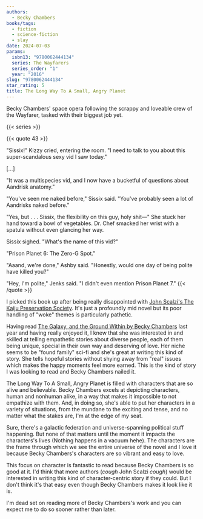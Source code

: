 ```yaml
---
authors:
  - Becky Chambers
books/tags:
  - fiction
  - science-fiction
  - slay
date: 2024-07-03
params:
  isbn13: "9780062444134"
  series: The Wayfarers
  series_order: "1"
  year: "2016"
slug: "9780062444134"
star_rating: 5
title: The Long Way To A Small, Angry Planet
---
```


Becky Chambers' space opera following the scrappy and loveable crew of the Wayfarer, tasked with their biggest job yet.

<!--more-->

{{< series >}}

{{< quote 43 >}}

"Sissix!" Kizzy cried, entering the room. "I need to talk to you about this super-scandalous sexy vid I saw today."

[...]

"It was a multispecies vid, and I now have a bucketful of questions about Aandrisk anatomy."

"You've seen me naked before," Sissix said. "You've probably seen a lot of Aandrisks naked before."

"Yes, but . . . Sissix, the flexibility on this guy, holy shit—" She stuck her hand toward a bowl of vegetables. Dr. Chef smacked her wrist with a spatula without even
glancing her way.

Sissix sighed. "What's the name of this vid?"

"Prison Planet 6: The Zero-G Spot."

"Aaand, we're done," Ashby said. "Honestly, would one day of being polite have killed you?"

"Hey, I'm polite," Jenks said. "I didn't even mention Prison Planet 7."
{{< /quote >}}

I picked this book up after being really disappointed with [John Scalzi's The Kaiju Preservation Society](/books/9780765389121/). It's just a profoundly mid novel but its poor handling of "woke" themes is particularly pathetic.

Having read [The Galaxy, and the Ground Within by Becky Chambers](/books/9781473647688/) last year and having really enjoyed it, I knew that she was interested in and skilled at telling empathetic stories about diverse people, each of them being unique, special in their own way and deserving of love. Her niche seems to be "found family" sci-fi and she's great at writing this kind of story. She tells hopeful stories without shying away from "real" issues which makes the happy moments feel more earned. This is the kind of story I was looking to read and Becky Chambers nailed it.

The Long Way To A Small, Angry Planet is filled with characters that are so alive and believable. Becky Chambers excels at depicting characters, human and nonhuman alike, in a way that makes it impossible to not empathize with them. And, in doing so, she's able to put her characters in a variety of situations, from the mundane to the exciting and tense, and no matter what the stakes are, I'm at the edge of my seat.

Sure, there's a galactic federation and universe-spanning political stuff happening. But none of that matters until the moment it impacts the characters's lives (Nothing happens in a vacuum hehe). The characters are the frame through which we see the entire universe of the novel and I love it because Becky Chambers's characters are so vibrant and easy to love.

This focus on character is fantastic to read because Becky Chambers is so good at it. I'd think that more authors (*cough* John Scalzi *cough*) would be interested in writing this kind of character-centric story if they could. But I don't think it's that easy even though Becky Chambers makes it look like it is.

I'm dead set on reading more of Becky Chambers's work and you can expect me to do so sooner rather than later.
